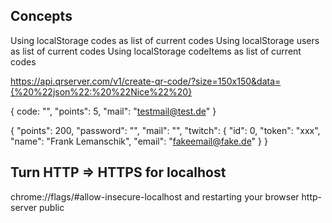 ## Concepts
Using localStorage codes as list of current codes
Using localStorage users as list of current codes
Using localStorage codeItems as list of current codes

https://api.qrserver.com/v1/create-qr-code/?size=150x150&data={%20%22json%22:%20%22Nice%22%20}

{ code: "", "points": 5, "mail": "testmail@test.de" }

{ 
    "points": 200, 
    "password": "", 
    "mail": "",
    "twitch": { 
        "id": 0, 
        "token": "xxx",
        "name": "Frank Lemanschik",
        "email": "fakeemail@fake.de"
    } 
}

## Turn HTTP => HTTPS for localhost
chrome://flags/#allow-insecure-localhost and restarting your browser
http-server public

